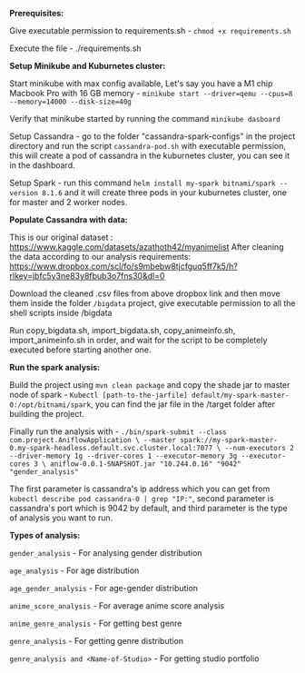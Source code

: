 **Prerequisites:**

Give executable permission to requirements.sh - `chmod +x requirements.sh`

Execute the file - ./requirements.sh

**Setup Minikube and Kuburnetes cluster:**

Start minikube with max config available, Let's say you have a M1 chip Macbook Pro with 16 GB memory - `minikube start --driver=qemu --cpus=8 --memory=14000 --disk-size=40g`

Verify that minikube started by running the command `minikube dasboard`

Setup Cassandra - go to the folder "cassandra-spark-configs" in the project directory and run the script `cassandra-pod.sh` with executable permission, this will create a pod of cassandra in the kuburnetes cluster, you can see it in the dashboard.

Setup Spark - run this command `helm install my-spark bitnami/spark --version 8.1.6` and it will create three pods in your kuburnetes cluster, one for master and 2 worker nodes.

**Populate Cassandra with data:**

This is our original dataset : https://www.kaggle.com/datasets/azathoth42/myanimelist
After cleaning the data according to our analysis requirements: https://www.dropbox.com/scl/fo/s9mbebw8tjcfguq5ff7k5/h?rlkey=jbfc5y3ne83y8fbub3o7fns30&dl=0

Download the cleaned .csv files from above dropbox link and then move them inside the folder `/bigdata` project, give executable permission to all the shell scripts inside /bigdata

Run copy_bigdata.sh, import_bigdata.sh, copy_animeinfo.sh, import_animeinfo.sh in order, and wait for the script to be completely executed before starting another one.

**Run the spark analysis:**

Build the project using `mvn clean package` and copy the shade jar to master node of spark - `Kubectl [path-to-the-jarfile] default/my-spark-master-0:/opt/bitnami/spark`, you can find the jar file in the /target folder after building the project.

Finally run the analysis with - `./bin/spark-submit --class com.project.AniflowApplication \
--master spark://my-spark-master-0.my-spark-headless.default.svc.cluster.local:7077 \
--num-executors 2 --driver-memory 1g --driver-cores 1 --executor-memory 3g --executor-cores 3 \
aniflow-0.0.1-SNAPSHOT.jar "10.244.0.16" "9042" "gender_analysis"`

The first parameter is cassandra's ip address which you can get from `kubectl describe pod cassandra-0 | grep "IP:"`, second parameter is cassandra's port which is 9042 by default, and third parameter is the type of analysis you want to run.

**Types of analysis:**

`gender_analysis` - For analysing gender distribution

`age_analysis` - For age distribution

`age_gender_analysis` - For age-gender distribution

`anime_score_analysis` - For average anime score analysis

`anime_genre_analysis` - For getting best genre 

`genre_analysis` - For getting genre distribution

`genre_analysis and <Name-of-Studio>` - For getting studio portfolio
